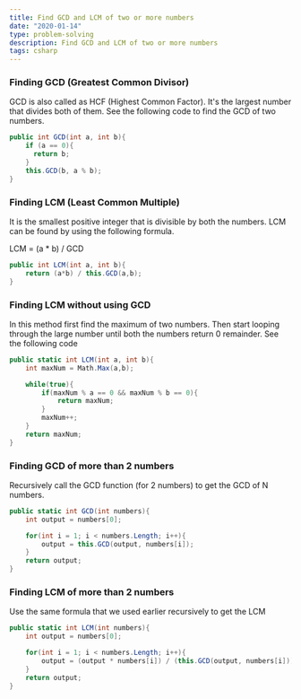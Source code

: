 ```yaml
---
title: Find GCD and LCM of two or more numbers
date: "2020-01-14"
type: problem-solving
description: Find GCD and LCM of two or more numbers
tags: csharp
---
```


### Finding GCD (Greatest Common Divisor)

GCD is also called as HCF (Highest Common Factor). It's the largest number that divides both of them. See the following code to find the GCD of two numbers.

```csharp
public int GCD(int a, int b){
    if (a == 0){
      return b;
    }
    this.GCD(b, a % b);
}
```

### Finding LCM (Least Common Multiple)

It is the smallest positive integer that is divisible by both the numbers. LCM can be found by using the following formula.

LCM = (a * b) / GCD

```csharp
public int LCM(int a, int b){
    return (a*b) / this.GCD(a,b);
}
```

### Finding LCM without using GCD

In this method first find the maximum of two numbers. Then start looping through the large number until both the numbers return 0 remainder. See the following code

```csharp
public static int LCM(int a, int b){
    int maxNum = Math.Max(a,b);

    while(true){
        if(maxNum % a == 0 && maxNum % b == 0){
            return maxNum;
        }
        maxNum++;
    }
    return maxNum;
}
```

### Finding GCD of more than 2 numbers

Recursively call the GCD function (for 2 numbers) to get the GCD of N numbers.

```csharp
public static int GCD(int numbers){
    int output = numbers[0];

    for(int i = 1; i < numbers.Length; i++){
        output = this.GCD(output, numbers[i]);
    }
    return output;
}
```

### Finding LCM of more than 2 numbers

Use the same formula that we used earlier recursively to get the LCM

```csharp
public static int LCM(int numbers){
    int output = numbers[0];

    for(int i = 1; i < numbers.Length; i++){
        output = (output * numbers[i]) / (this.GCD(output, numbers[i]));
    }
    return output;
}
```
